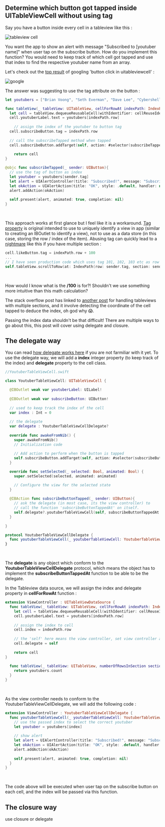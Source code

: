 ## Determine which button got tapped inside UITableViewCell without using tag

Say you have a button inside every cell in a tableview like this : 

![tableview cell](https://iosimage.s3.amazonaws.com/2018/33-uibutton-uitableviewcell-tap/tableView.png)



You want the app to show an alert with message "Subscribed to [youtuber name]" when user tap on the subscribe button. How do you implement this function? You would need to keep track of which cell got tapped and use that index to find the respective youtuber name from an array.


Let's check out the [top result](https://stackoverflow.com/questions/20655060/get-button-click-inside-uitableviewcell) of googling 'button click in uitableviewcell' :

![google](https://iosimage.s3.amazonaws.com/2018/33-uibutton-uitableviewcell-tap/googleResult.png)



The answer was suggesting to use the tag attribute on the button : 

```swift
let youtubers = ["Brian Voong", "Seth Everman", "Dave Lee", "Cybershell", "Bill Wurtz"]

func tableView(_ tableView: UITableView, cellForRowAt indexPath: IndexPath) -> UITableViewCell {
  let cell = tableView.dequeueReusableCell(withIdentifier: cellReuseIdentifier, for: indexPath) as! YoutuberTableViewCell
  cell.youtuberLabel.text = youtubers[indexPath.row]
  
	// assign the index of the youtuber to button tag	
  cell.subscribeButton.tag = indexPath.row
  
  // call the subscribeTapped method when tapped
  cell.subscribeButton.addTarget(self, action: #selector(subscribeTapped(_:)), for: .touchUpInside)
        
    return cell
}

@objc func subscribeTapped(_ sender: UIButton){
  // use the tag of button as index
  let youtuber = youtubers[sender.tag]
  let alert = UIAlertController(title: "Subscribed!", message: "Subscribed to \(youtuber)", preferredStyle: .alert)
  let okAction = UIAlertAction(title: "OK", style: .default, handler: nil)
  alert.addAction(okAction)
        
  self.present(alert, animated: true, completion: nil)
}
```

<br>



This approach works at first glance but I feel like it is a workaround. [Tag property](https://developer.apple.com/documentation/uikit/uiview/1622493-tag) is original intended to use to uniquely identify a view in app (similar to creating an IBOutlet to identify a view), not to use as a data store (in this case, storing the row / index of the item). Abusing tag can quickly lead to a [nightmare](http://doing-it-wrong.mikeweller.com/2012/08/youre-doing-it-wrong-4-uiview.html) like this if you have multiple section :

```swift
cell.likeButton.tag = indexPath.row + 100
...
// I have seen production code which uses tag 101, 102, 103 etc as row in first section; 201, 202, 203 etc as row in second section..
self.tableView.scrollToRow(at: IndexPath(row: sender.tag, section: sender.tag / 100), at: .top, animated: true)
```

<br>

How would I know what is the **/100** is for?! Shouldn't we use something more intuitive than this math calculation?



The stack overflow post has linked to [another post](https://stackoverflow.com/questions/31649220/detect-button-click-in-table-view-ios-xcode-for-multiple-row-and-section) for handling tableviews with multiple sections, and it involve detecting the coordinate of the cell tapped to deduce the index, oh god why 😱.



Passing the index data shouldn't be that difficult! There are multiple ways to go about this, this post will cover using delegate and closure.


## The delegate way

You can read [how delegate works here](https://fluffy.es/eli-5-delegate/) if you are not farmiliar with it yet. To use the delegate way, we will add a **index** integer property (to keep track of the index) and **delegate** property to the cell class.


```swift
//YoutuberTableViewCell.swift

class YoutuberTableViewCell: UITableViewCell {

  @IBOutlet weak var youtuberLabel: UILabel!
    
  @IBOutlet weak var subscribeButton: UIButton!
    
  // used to keep track the index of the cell
  var index : Int = 0
    
  // the delegate
  var delegate : YoutuberTableViewCellDelegate?
    
  override func awakeFromNib() {
    super.awakeFromNib()
    // Initialization code
        
    // Add action to perform when the button is tapped
    self.subscribeButton.addTarget(self, action: #selector(subscribeButtonTapped(_:)), for: .touchUpInside)
  }

  override func setSelected(_ selected: Bool, animated: Bool) {
    super.setSelected(selected, animated: animated)

    // Configure the view for the selected state
  }
    
  @IBAction func subscribeButtonTapped(_ sender: UIButton){
    // ask the delegate (in most case, its the view controller) to 
    // call the function 'subscribeButtonTappedAt' on itself.
    self.delegate?.youtuberTableViewCell(self, subscribeButtonTappedAt: index)
  }
    
}

protocol YoutuberTableViewCellDelegate {
  func youtuberTableViewCell(_ youtuberTableViewCell: YoutuberTableViewCell, subscribeButtonTappedAt index: Int)
}
```

<br>



The **delegate** is any object which conform to the **YoutuberTableViewCellDelegate** protocol, which means the object has to implement the **subscribeButtonTappedAt** function to be able to be the delegate.



In the Tableview data source, we will assign the index and delegate property in **cellForRowAt** function : 

```swift
extension ViewController : UITableViewDataSource {
  func tableView(_ tableView: UITableView, cellForRowAt indexPath: IndexPath) -> UITableViewCell {
    let cell = tableView.dequeueReusableCell(withIdentifier: cellReuseIdentifier, for: indexPath) as! YoutuberTableViewCell
    cell.youtuberLabel.text = youtubers[indexPath.row]
    
    // assign the index to cell
    cell.index = indexPath.row
    
    // the 'self' here means the view controller, set view controller as the delegate
    cell.delegate = self
        
    return cell
}
    
  func tableView(_ tableView: UITableView, numberOfRowsInSection section: Int) -> Int {
    return youtubers.count
  }
}
```

<br>



As the view controller needs to conform to the YoutuberTableViewCellDelegate, we will add the following code : 

```swift
extension ViewController : YoutuberTableViewCellDelegate {
  func youtuberTableViewCell(_ youtuberTableViewCell: YoutuberTableViewCell, subscribeButtonTappedAt index: Int) {
    // use the passed index to select the correct youtuber
    let youtuber = youtubers[index]
    
    // show alert
    let alert = UIAlertController(title: "Subscribed!", message: "Subscribed to \(youtuber)", preferredStyle: .alert)
    let okAction = UIAlertAction(title: "OK", style: .default, handler: nil)
    alert.addAction(okAction)
    
    self.present(alert, animated: true, completion: nil)
  }
}
```

<br>

The code above will be executed when user tap on the subscribe button on each cell, and the index will be passed via this function.



## The closure way

use closure or delegate 